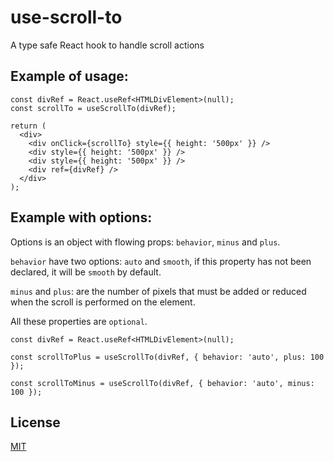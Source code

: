 # use-scroll-to

A type safe React hook to handle scroll actions

## Example of usage:

```tsx
const divRef = React.useRef<HTMLDivElement>(null);
const scrollTo = useScrollTo(divRef);

return (
  <div>
    <div onClick={scrollTo} style={{ height: '500px' }} />
    <div style={{ height: '500px' }} />
    <div style={{ height: '500px' }} />
    <div ref={divRef} />
  </div>
);
```

## Example with options:

Options is an object with flowing props: `behavior`, `minus` and `plus`.

`behavior` have two options: `auto` and `smooth`, if this property has not been declared, it will be `smooth` by default.

`minus` and `plus`: are the number of pixels that must be added or reduced when the scroll is performed on the element.

All these properties are `optional`.

```tsx
const divRef = React.useRef<HTMLDivElement>(null);

const scrollToPlus = useScrollTo(divRef, { behavior: 'auto', plus: 100 });

const scrollToMinus = useScrollTo(divRef, { behavior: 'auto', minus: 100 });
```

## License

[MIT](https://github.com/deadkff01/use-scroll-to/blob/master/LICENSE)
